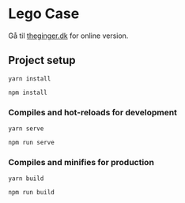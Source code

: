 # Lego Case

Gå til [theginger.dk](http://lego-case.theginger.dk) for online version.

## Project setup
```
yarn install

npm install
```

### Compiles and hot-reloads for development
```
yarn serve

npm run serve
```

### Compiles and minifies for production
```
yarn build

npm run build
```
